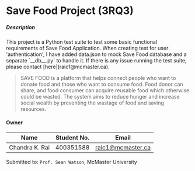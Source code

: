 # Save Food Project (3RQ3)

##### Description
<P>This project is a Python test suite to test some 
basic functional requirements of Save Food Application. 
When creating test for user 'authentication', I have added data.json to mock Save Food database and 
a separate `__db__.py` to handle it. If there is any issue running the test suite, please contact [here](raic1@mcmaster.ca).
</P>

>SAVE FOOD is a platform that helps connect people who want to donate food and those who 
>want to consume food. Food donor can share, and food consumer can acquire reusable food which 
>otherwise could be wasted. The system aims to reduce hunger and increase social wealth by preventing 
>the wastage of food and saving resources. 


#### Owner

| Name           	  | Student No. | Email		           |
|:-------------------:|:-----------:| :------------------: |
| Chandra K. Rai      | 400351588   | raic1@mcmaster.ca    |

Submitted to: `Prof. Sean Watson`, McMaster University